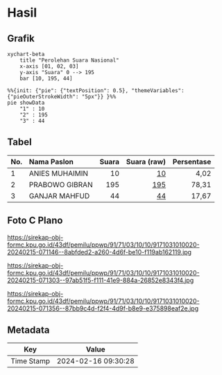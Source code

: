 # Hasil

## Grafik

```mermaid
xychart-beta
    title "Perolehan Suara Nasional"
    x-axis [01, 02, 03]
    y-axis "Suara" 0 --> 195
    bar [10, 195, 44]
```

```mermaid
%%{init: {"pie": {"textPosition": 0.5}, "themeVariables": {"pieOuterStrokeWidth": "5px"}} }%%
pie showData
    "1" : 10
    "2" : 195
    "3" : 44
```

## Tabel

| No. | Nama Paslon    | Suara | Suara (raw) | Persentase |
|:--- |:-------------- | -----:| -----------:| ----------:|
| 1   | ANIES MUHAIMIN | 10    | [10][p-1]   | 4,02       |
| 2   | PRABOWO GIBRAN | 195   | [195][p-2]  | 78,31      |
| 3   | GANJAR MAHFUD  | 44    | [44][p-3]   | 17,67      |


[p-1]: https://github.com/gigit-pemilu/pemilu-2024/blob/main/pilpres/hitung-suara/sub/91-papua/sub/71-kota-jayapura/sub/03-abepura/sub/1010-yobe/sub/020-tps/sub/paslon-1.txt
[p-2]: https://github.com/gigit-pemilu/pemilu-2024/blob/main/pilpres/hitung-suara/sub/91-papua/sub/71-kota-jayapura/sub/03-abepura/sub/1010-yobe/sub/020-tps/sub/paslon-2.txt
[p-3]: https://github.com/gigit-pemilu/pemilu-2024/blob/main/pilpres/hitung-suara/sub/91-papua/sub/71-kota-jayapura/sub/03-abepura/sub/1010-yobe/sub/020-tps/sub/paslon-3.txt

## Foto C Plano

https://sirekap-obj-formc.kpu.go.id/43df/pemilu/ppwp/91/71/03/10/10/9171031010020-20240215-071146--8abfded2-a260-4d6f-be10-f119ab162119.jpg

https://sirekap-obj-formc.kpu.go.id/43df/pemilu/ppwp/91/71/03/10/10/9171031010020-20240215-071303--97ab51f5-f111-41e9-884a-26852e8343f4.jpg

https://sirekap-obj-formc.kpu.go.id/43df/pemilu/ppwp/91/71/03/10/10/9171031010020-20240215-071356--87bb9c4d-f2f4-4d9f-b8e9-e375898eaf2e.jpg


## Metadata

| Key        | Value               |
| ---------- | ------------------- |
| Time Stamp | 2024-02-16 09:30:28 |



